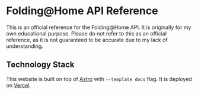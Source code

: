 # Folding@Home API Reference

This is an official reference for the Folding@Home API. It is originally for my own educational purpose. Please do not refer to this as an official reference, as it is not guaranteed to be accurate due to my lack of understanding.

## Technology Stack

This website is built on top of [Astro](https://astro.build/) with `--template docs` flag. It is deployed on [Vercel](https://vercel.com/).
